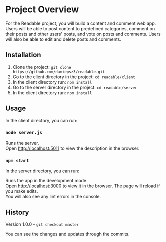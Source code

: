 # Project Overview
For the Readable project, you will build a content and comment web app. Users will be able to post content to predefined categories, comment on their posts and other users' posts, and vote on posts and comments. Users will also be able to edit and delete posts and comments.
## Installation
1. Clone the project: `git clone https://github.com/damiepsz3/readable.git`
2. Go to the client directory in the project: `cd readable/client`
4. In the client directory run: `npm install`
4. Go to the server directory in the project: `cd readable/server`
5. In the client directory run: `npm install`
## Usage
In the client directory, you can run:

### `node server.js`

Runs the server.<br>
Open [http://localhost:5011](http://localhost:5001) to view the description in the browser.

### `npm start`

In the server directory, you can run:

Runs the app in the development mode.<br>
Open [http://localhost:3000](http://localhost:3000) to view it in the browser.
The page will reload if you make edits.<br>
You will also see any lint errors in the console.

## History
Version 1.0.0 -  `git checkout master`

You can see the changes and updates through the commits.
